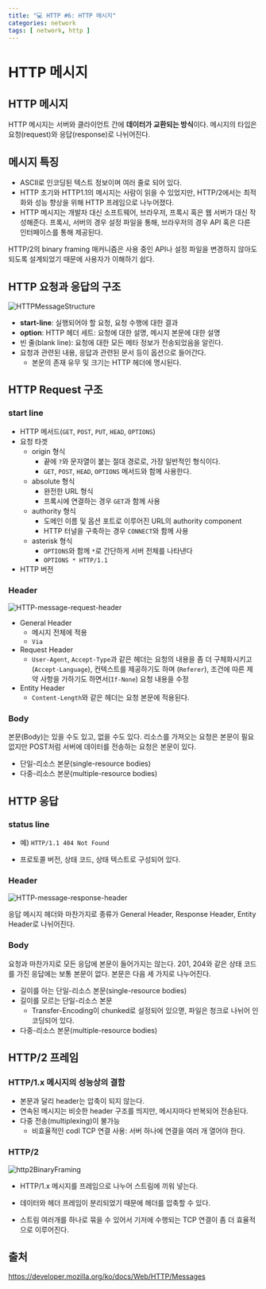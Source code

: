 ```yaml
---
title: "💻 HTTP #6: HTTP 메시지"
categories: network
tags: [ network, http ]
---
```

# HTTP 메시지

## HTTP 메시지

HTTP 메시지는 서버와 클라이언트 간에 **데이터가 교환되는 방식**이다. 메시지의 타입은 요청(request)와 응답(response)로 나뉘어진다.



## 메시지 특징

- ASCII로 인코딩된 텍스트 정보이며 여러 줄로 되어 있다.
- HTTP 초기와 HTTP1.1의 메시지는 사람이 읽을 수 있었지만, HTTP/2에서는 최적화와 성능 향상을 위해 HTTP 프레임으로 나누어졌다.
- HTTP 메시지는 개발자 대신 소프트웨어, 브라우저, 프록시 혹은 웹 서버가 대신 작성해준다.  프록시, 서버의 경우 설정 파일을 통해, 브라우저의 경우 API 혹은 다른 인터페이스를 통해 제공된다.



HTTP/2의 binary framing 매커니즘은 사용 중인 API나 설정 파일을 변경하지 않아도 되도록 설계되었기 때문에 사용자가 이해하기 쉽다.



## HTTP 요청과 응답의 구조

![HTTPMessageStructure](https://mdn.mozillademos.org/files/13827/HTTPMsgStructure2.png)

- **start-line**: 실행되어야 할 요청, 요청 수행에 대한 결과
- **option**: HTTP 헤더 세트: 요청에 대한 설명, 메시지 본문에 대한 설명
- 빈 줄(blank line): 요청에 대한 모든 메타 정보가 전송되었음을 알린다.
- 요청과 관련된 내용, 응답과 관련된 문서 등이 옵션으로 들어간다. 
  - 본문의 존재 유무 및 크기는 HTTP 헤더에 명시된다.



## HTTP Request 구조

### start line

- HTTP 메서드(`GET`, `POST`, `PUT`, `HEAD`, `OPTIONS`)
- 요청 타겟
  - origin 형식
    - 끝에 `?`와 문자열이 붙는 절대 경로로, 가장 일반적인 형식이다. 
    - `GET`, `POST`, `HEAD`, `OPTIONS` 메서드와 함께 사용한다.
  - absolute 형식
    - 완전한 URL 형식
    - 프록시에 연결하는 경우 `GET`과 함께 사용
  - authority 형식
    - 도메인 이름 및 옵션 포트로 이루어진 URL의 authority component
    - HTTP 터널을 구축하는 경우 `CONNECT`와 함께 사용
  - asterisk 형식
    - `OPTIONS`와 함께 `*`로 간단하게 서버 전체를 나타낸다
    - `OPTIONS * HTTP/1.1`
- HTTP 버전



### Header

![HTTP-message-request-header](https://mdn.mozillademos.org/files/13821/HTTP_Request_Headers2.png)

- General Header
  - 메시지 전체에 적용
  - `Via`
- Request Header
  - `User-Agent`, `Accept-Type`과 같은 헤더는 요청의 내용을 좀 더 구체화시키고(`Accept-Language`),  컨텍스트를 제공하기도 하며 (`Referer`), 조건에 따른 제약 사항을 가하기도 하면서(`If-None`) 요청 내용을 수정
- Entity Header
  - `Content-Length`와 같은 헤더는 요청 본문에 적용된다.



### Body

본문(Body)는 있을 수도 있고, 없을 수도 있다. 리소스를 가져오는 요청은 본문이 필요 없지만 POST처럼 서버에 데이터를 전송하는 요청은 본문이 있다.

- 단일-리소스 본문(single-resource bodies)
- 다중-리소스 본문(multiple-resource bodies)



## HTTP 응답

### status line

- 예) `HTTP/1.1 404 Not Found`

- 프로토콜 버전, 상태 코드, 상태 텍스트로 구성되어 있다.



### Header

![HTTP-message-response-header](https://mdn.mozillademos.org/files/13823/HTTP_Response_Headers2.png)

응답 메시지 헤더와 마찬가지로 종류가 General Header, Response Header, Entity Header로 나뉘어진다.



### Body

요청과 마찬가지로 모든 응답에 본문이 들어가지는 않는다. 201, 204와 같은 상태 코드를 가진 응답에는 보통 본문이 없다. 본문은 다음 세 가지로 나누어진다.

- 길이를 아는 단일-리소스 본문(single-resource bodies)
- 길이를 모르는 단일-리소스 본문
  - Transfer-Encoding이 chunked로 설정되어 있으멷, 파일은 청크로 나뉘어 인코딩되어 있다.
- 다중-리소스 본문(multiple-resource bodies)



## HTTP/2 프레임

### HTTP/1.x 메시지의 성능상의 결함

- 본문과 달리 header는 압축이 되지 않는다.
- 연속된 메시지는 비슷한 header 구조를 띄지만, 메시지마다 반복되어 전송된다.
- 다중 전송(multiplexing)이 불가능
  - 비효율적인 codl TCP 연결 사용: 서버 하나에 연결을 여러 개 열어야 한다.



### HTTP/2

![http2BinaryFraming](https://mdn.mozillademos.org/files/13819/Binary_framing2.png)

- HTTP/1.x 메시지를 프레임으로 나누어 스트림에 끼워 넣는다.

- 데이터와 헤더 프레임이 분리되었기 때문에 헤더를 압축할 수 있다.

- 스트림 여러개를 하나로 묶을 수 있어서 기저에 수행되는 TCP 연결이 좀 더 효율적으로 이루어진다.


## 출처
https://developer.mozilla.org/ko/docs/Web/HTTP/Messages
